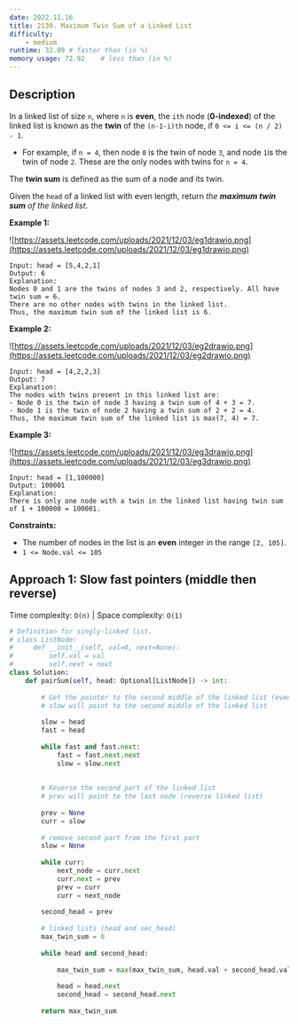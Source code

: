 ```yaml
---
date: 2022.11.16
title: 2130. Maximum Twin Sum of a Linked List
difficulty:
    - medium
runtime: 32.09 # faster than (in %)
memory usage: 72.92    # less than (in %)
---
```

## Description
In a linked list of size `n`, where `n` is **even**, the `ith` node (**0-indexed**) of the linked list is known as the **twin** of the `(n-1-i)th` node, if `0 <= i <= (n / 2) - 1`.

- For example, if `n = 4`, then node `0` is the twin of node `3`, and node `1`is the twin of node `2`. These are the only nodes with twins for `n = 4`.

The **twin sum** is defined as the sum of a node and its twin.

Given the `head` of a linked list with even length, return *the **maximum twin sum** of the linked list*.

**Example 1:**

![https://assets.leetcode.com/uploads/2021/12/03/eg1drawio.png](https://assets.leetcode.com/uploads/2021/12/03/eg1drawio.png)

```
Input: head = [5,4,2,1]
Output: 6
Explanation:
Nodes 0 and 1 are the twins of nodes 3 and 2, respectively. All have twin sum = 6.
There are no other nodes with twins in the linked list.
Thus, the maximum twin sum of the linked list is 6.

```

**Example 2:**

![https://assets.leetcode.com/uploads/2021/12/03/eg2drawio.png](https://assets.leetcode.com/uploads/2021/12/03/eg2drawio.png)

```
Input: head = [4,2,2,3]
Output: 7
Explanation:
The nodes with twins present in this linked list are:
- Node 0 is the twin of node 3 having a twin sum of 4 + 3 = 7.
- Node 1 is the twin of node 2 having a twin sum of 2 + 2 = 4.
Thus, the maximum twin sum of the linked list is max(7, 4) = 7.

```

**Example 3:**

![https://assets.leetcode.com/uploads/2021/12/03/eg3drawio.png](https://assets.leetcode.com/uploads/2021/12/03/eg3drawio.png)

```
Input: head = [1,100000]
Output: 100001
Explanation:
There is only one node with a twin in the linked list having twin sum of 1 + 100000 = 100001.

```

**Constraints:**

- The number of nodes in the list is an **even** integer in the range `[2, 105]`.
- `1 <= Node.val <= 105`

## Approach 1: Slow fast pointers (middle then reverse)
Time complexity: `O(n)`    |    Space complexity: `O(1)`


``` python
# Definition for singly-linked list.
# class ListNode:
#     def __init__(self, val=0, next=None):
#         self.val = val
#         self.next = next
class Solution:
    def pairSum(self, head: Optional[ListNode]) -> int:
        
        # Get the pointer to the second middle of the linked list (even length)
        # slow will point to the second middle of the linked list
        
        slow = head
        fast = head
        
        while fast and fast.next:
            fast = fast.next.next
            slow = slow.next
            
        
        # Reverse the second part of the linked list
        # prev will point to the last node (reverse linked list)
        
        prev = None
        curr = slow
        
        # remove second part from the first part
        slow = None
        
        while curr:
            next_node = curr.next
            curr.next = prev
            prev = curr
            curr = next_node
        
        second_head = prev
        
        # linked lists (head and sec_head)
        max_twin_sum = 0
        
        while head and second_head:
            
            max_twin_sum = max(max_twin_sum, head.val + second_head.val)
            
            head = head.next
            second_head = second_head.next
        
        return max_twin_sum
```
